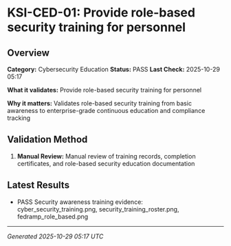 # KSI-CED-01: Provide role-based security training for personnel

## Overview

**Category:** Cybersecurity Education
**Status:** PASS
**Last Check:** 2025-10-29 05:17

**What it validates:** Provide role-based security training for personnel

**Why it matters:** Validates role-based security training from basic awareness to enterprise-grade continuous education and compliance tracking

## Validation Method

1. **Manual Review:** Manual review of training records, completion certificates, and role-based security education documentation

## Latest Results

- PASS Security awareness training evidence: cyber_security_training.png, security_training_roster.png, fedramp_role_based.png

---
*Generated 2025-10-29 05:17 UTC*